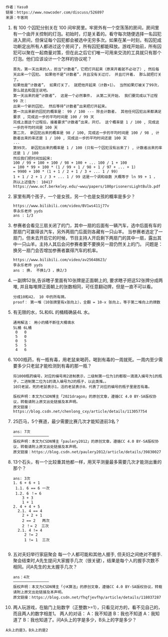 ```
作者：Yasu0
链接：https://www.nowcoder.com/discuss/526897
来源：牛客网
```

1. 有 100 个囚犯分别关在 100 间牢房里。牢房外有一个空荡荡的房间，房间里有一个由开关控制的灯泡。初始时，灯是关着的。看守每次随便选择一名囚犯进入房间，但保证每个囚犯都会被选中无穷多次。如果在某一时刻，有囚犯成功断定出所有人都进过这个房间了，所有囚犯都能释放。游戏开始前，所有囚犯可以聚在一起商量对策，但在此之后它们唯一可用来交流的工具就只有那个灯泡。他们应该设计一个怎样的协议呢？
    ```
    首先，第一天出来的人，担当“计数者”，它把灯开起来（原来开着就不必动了）, 然后每天出来一个囚犯。 如果他不是“计数者”，并且没有关过灯， 并且灯开着， 那么就把灯关了。
    如果他是“计数者”， 如果灯关了， 就把他开起来（计数+1）。 当然如果灯被关了99次， 那么就去和国王说吧。
    第一天出来的是“计数者”， 这是一个必然事件， 从第二天开始， 我们要完成以下过程 99 次： 
    出来一个新的囚犯， 然后等待“计数者”出来把灯开起来。
    第一次出来新的囚犯的概率是： 99 / 100 --- 除去计数者， 其他任何囚犯出来都满足要求 , 完成这一步的平均时间是 100 / 99 天
    完成上面这个过程后，接着要求“计数者”出来，开灯。 这个概率是 1 / 100 , 完成这一步的平均时间是 100 天
    第二次， 新囚犯出来的概率是 98 / 100, 完成这一步的平均时间是 100 / 98 , 计数者出来的率还是 1 / 100 , 完成这一步的平均时间还是 100 天
    ...
    第99次， 新囚犯出来的概率是 1 / 100 (只有一个囚犯没有出来了) , 计数者出来的率还是 1 / 100
    然后我们把时间加起来:
    100 / 99 + 100 + 100 / 98 + 100 + ... 100 / 1 + 100
    = 100 * 99 + 100 * (1 / 99 + 1 / 98 + 1 / 97 + ... + 1)
    = 9900 + 100 * (1 + 1 / 2 + 1 / 3 + ... 1 / 99)
    1 + 1 / 2 + 1 / 3 + ... 1 / 99 这是一个调和级数 大概等于 ln 99 + 1 ，
    所以上述值为： 10417
    https://www.ocf.berkeley.edu/~wwu/papers/100prisonersLightBulb.pdf
   ```

2. 家里有两个孩子，一个是女孩，另一个也是女孩的概率是多少？
   ```
   https://www.bilibili.com/video/BV1ws411j77v
   李永乐老师 yyds
   ans : 1/3
   ```
3. 参赛者会看见三扇关闭了的门，其中一扇的后面有一辆汽车，选中后面有车的那扇门可赢得该汽车，另外两扇门后面则各藏有一只山羊。
   当参赛者选定了一扇门，但未去开启它的时候，节目主持人开启剩下两扇门的其中一扇，露出其中一只山羊。主持人其后会问参赛者要不要换另一扇仍然关上的门。
   问题是：换另一扇门会否增加参赛者赢得汽车的机率。
   ```
   https://www.bilibili.com/video/av25648623/
   李永乐老师 yyds
   ans : 换， 不换1/3 ，换2/3
   ```
4. 一副牌52张,告诉瞎子里面有10张牌是正面朝上的, 要求瞎子把这52张牌分成两堆, 并且每堆牌正面朝上的张数相同，可任意翻动牌，但是一直不可以看。
   ```
   分成10和42， 10 中的所有牌。
   proof： 第一堆（10张牌里有x张向上），全翻 = 10-x 张向上，等于第二堆向上的牌数
   ```
5. 有无限的水，5L和6L 的桶精确装4L 水。
   ```
   通用解法： 用小的桶不断往大桶填水
   5L桶 6L桶
    0   0
    5   0
    0   5
    5   5
    4   6
   ```
6. 1000瓶药，有一瓶有毒，用老鼠来喝药，喝到有毒的一周就死。一周内至少需要多少只老鼠才能检测到有毒的那一瓶？
   ```
   将1000瓶药编号，对应的编号用2进制表示，二级制第一位为1的都取一滴滴入编号为1的瓶子，二进制第二位为1的滴入编号为2的瓶子，以此类推。。
   10只老鼠，死的老鼠表示1，活的老鼠表示0，代表了对应的编号的瓶子里是否有毒。
   
   版权声明：本文为CSDN博主「2021dragon」的原创文章，遵循CC 4.0 BY-SA版权协议，转载请附上原文出处链接及本声明。 
   原文链接：https://blog.csdn.net/chenlong_cxy/article/details/113057754
   ```
7. 25匹马，5个赛道，最少需要比赛几次才能知道前3名？
   ```
   ans: 7次
   ———————————————— 
   版权声明：本文为CSDN博主「paulery2012」的原创文章，遵循CC 4.0 BY-SA版权协议，转载请附上原文出处链接及本声明。
   原文链接：https://blog.csdn.net/paulery2012/article/details/39830027
   ```
8. 13个石头，有一个比较重其他都一样，用天平测量最多需要几次才能测出重的那个？
   ```
   ans: 3次
   1. 6 + 6 + 1
    1.1. 6 == 6 一次
    1.2. 6 ！= 6
       3 + 3
       1 + 1
   2. 4 + 4 + 5
     2.1. 4 == 4  
       2 + 2 + 1
       2 == 2   两次
       2 ！= 2  三次
     2.1. 4 != 4
        2 != 2  
        1 != 1  三次
        
   ```
9. 五对夫妇举行家庭聚会 每一个人都可能和其他人握手, 但夫妇之间绝对不握手. 
   聚会结束时,A先生提问大家握手几次（很关键），结果是每个人的握手次数不相同。问A先生的太太握手几次？
   ```
   ans：4次
   ————————————————
   版权声明：本文为CSDN博主「小K算法」的原创文章，遵循CC 4.0 BY-SA版权协议，转载请附上原文出处链接及本声明。
   原文链接：https://blog.csdn.net/fhqfjevfhp/article/details/118037287
   ```
10. 两人玩游戏，在脑门上贴数字（正整数>=1），只看见对方的，看不见自己的，而且两人的数字相差1。
    两人的对话： A：我不知道 B：我也不知道 A：我知道了 B：我也知道了。问A头上的字是多少，B头上的字是多少？
   ```
   A头上的是3，B头上的是2
   ```